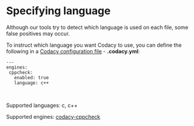 # Specifying language

Although our tools try to detect which language is used on each file,
some false positives may occur.

To instruct which language you want Codacy to use, you can define the
following in a [Codacy configuration
file](https://support.codacy.com/hc/en-us/articles/115002130625-Codacy-Configuration-File) -
**.codacy.yml**:

    ---
    engines:
     cppcheck:
       enabled: true
       language: c++

 

Supported languages: c, c++

Supported engines:
[codacy-cppcheck](https://github.com/codacy/codacy-cppcheck)
